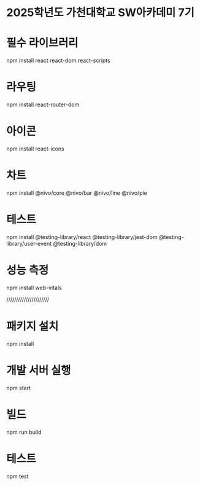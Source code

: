 # 2025학년도 가천대학교 SW아카데미 7기

# 필수 라이브러리
npm install react react-dom react-scripts

# 라우팅
npm install react-router-dom

# 아이콘
npm install react-icons

# 차트
npm install @nivo/core @nivo/bar @nivo/line @nivo/pie

# 테스트
npm install @testing-library/react @testing-library/jest-dom @testing-library/user-event @testing-library/dom

# 성능 측정
npm install web-vitals

//////////////////////

# 패키지 설치
npm install

# 개발 서버 실행
npm start

# 빌드
npm run build

# 테스트
npm test
